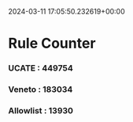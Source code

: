2024-03-11 17:05:50.232619+00:00
# Rule Counter 
 ### UCATE : 449754

 ### Veneto : 183034

 ### Allowlist : 13930